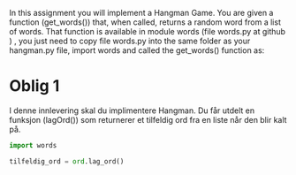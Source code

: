 In this assignment you will implement a Hangman Game.
You are given a function (get_words()) that, when called, returns a random word from a list of words. That function is available in module words (file words.py at github ) , you just need to copy file words.py into the same folder as your hangman.py file, import words and called the get_words() function as:


# Oblig 1

I denne innlevering skal du implimentere Hangman. Du får utdelt en funksjon (lagOrd()) som returnerer et tilfeldig ord fra en liste når den blir kalt på. 


```python
import words

tilfeldig_ord = ord.lag_ord()
```